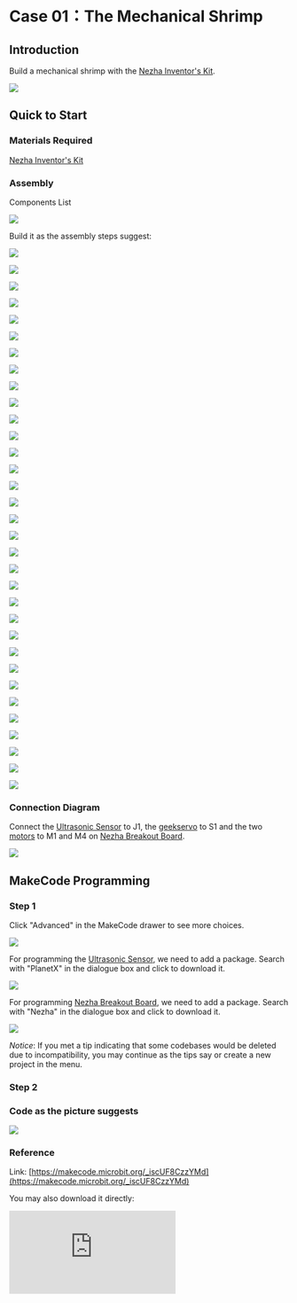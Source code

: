 # Case 01：The Mechanical Shrimp

## Introduction
Build a mechanical shrimp with the [Nezha Inventor's Kit](https://shop.elecfreaks.com/products/elecfreaks-micro-bit-nezha-48-in-1-inventors-kit-without-micro-bit-board?_pos=2&_sid=ed1b6fbd2&_ss=r).

![](./images/neza-inventor-s-kit-case-37-01.png)

## Quick to Start


### Materials Required

[Nezha Inventor's Kit](https://shop.elecfreaks.com/products/elecfreaks-micro-bit-nezha-48-in-1-inventors-kit-without-micro-bit-board?_pos=2&_sid=ed1b6fbd2&_ss=r)

### Assembly

Components List

![](./images/neza-inventor-s-kit-case-37-02.png)

Build it as the assembly steps suggest:

![](./images/neza-inventor-s-kit-step-37-01.png)

![](./images/neza-inventor-s-kit-step-37-02.png)

![](./images/neza-inventor-s-kit-step-37-03.png)

![](./images/neza-inventor-s-kit-step-37-04.png)

![](./images/neza-inventor-s-kit-step-37-05.png)

![](./images/neza-inventor-s-kit-step-37-06.png)

![](./images/neza-inventor-s-kit-step-37-07.png)

![](./images/neza-inventor-s-kit-step-37-08.png)

![](./images/neza-inventor-s-kit-step-37-09.png)

![](./images/neza-inventor-s-kit-step-37-10.png)

![](./images/neza-inventor-s-kit-step-37-11.png)

![](./images/neza-inventor-s-kit-step-37-12.png)

![](./images/neza-inventor-s-kit-step-37-13.png)

![](./images/neza-inventor-s-kit-step-37-14.png)

![](./images/neza-inventor-s-kit-step-37-15.png)

![](./images/neza-inventor-s-kit-step-37-16.png)

![](./images/neza-inventor-s-kit-step-37-17.png)

![](./images/neza-inventor-s-kit-step-37-18.png)

![](./images/neza-inventor-s-kit-step-37-19.png)

![](./images/neza-inventor-s-kit-step-37-20.png)

![](./images/neza-inventor-s-kit-step-37-21.png)

![](./images/neza-inventor-s-kit-step-37-22.png)

![](./images/neza-inventor-s-kit-step-37-23.png)

![](./images/neza-inventor-s-kit-step-37-24.png)

![](./images/neza-inventor-s-kit-step-37-25.png)

![](./images/neza-inventor-s-kit-step-37-26.png)

![](./images/neza-inventor-s-kit-step-37-27.png)

![](./images/neza-inventor-s-kit-step-37-28.png)

![](./images/neza-inventor-s-kit-step-37-29.png)

![](./images/neza-inventor-s-kit-step-37-30.png)

![](./images/neza-inventor-s-kit-step-37-31.png)

![](./images/neza-inventor-s-kit-step-37-32.png)

![](./images/neza-inventor-s-kit-step-37-33.png)

### Connection Diagram

Connect the [Ultrasonic Sensor](https://shop.elecfreaks.com/products/elecfreaks-planetx-ultrasonic-sensor?_pos=1&_sid=d432fa273&_ss=r) to J1, the [geekservo](https://shop.elecfreaks.com/products/elecfreaks-360-degrees-building-blocks-servo?_pos=2&_sid=bb30ff66c&_ss=r) to S1 and the two [motors](https://shop.elecfreaks.com/products/elecfreaks-high-speed-building-blocks-motor?_pos=4&_sid=bfad50d7f&_ss=r) to M1 and M4 on [Nezha Breakout Board](https://shop.elecfreaks.com/products/elecfreaks-nezha-breakout-board?_pos=1&_sid=c41e367c3&_ss=r).

![](./images/neza-inventor-s-kit-case-37-03.png)


## MakeCode Programming



### Step 1
Click "Advanced" in the MakeCode drawer to see more choices.

![](./images/neza-inventor-s-kit-case-37-04.png)

For programming the [Ultrasonic Sensor](https://www.elecfreaks.com/planetx-ultrasonic.html), we need to add a package. Search with "PlanetX" in the dialogue box and click to download it.

![](./images/neza-inventor-s-kit-case-37-05.png)

For programming [Nezha Breakout Board](https://www.elecfreaks.com/nezha-breakout-board.html), we need to add a package. Search with "Nezha" in the dialogue box and click to download it.

![](./images/neza-inventor-s-kit-case-37-06.png)

*Notice*: If you met a tip indicating that some codebases would be deleted due to incompatibility, you may continue as the tips say or create a new project in the menu.

### Step 2
### Code as the picture suggests

![](./images/neza-inventor-s-kit-case-37-07.png)


### Reference
Link: [https://makecode.microbit.org/_iscUF8CzzYMd](https://makecode.microbit.org/_iscUF8CzzYMd)

You may also download it directly:

<div
    style={{
        position: 'relative',
        paddingBottom: '60%',
        overflow: 'hidden',
    }}
>
    <iframe
        src="https://makecode.microbit.org/_iscUF8CzzYMd"
        frameborder="0"
        sandbox="allow-popups allow-forms allow-scripts allow-same-origin"
        style={{
            position: 'absolute',
            width: '100%',
            height: '100%',
        }}
    />
</div>


### Result

After powering on, the mechanical shrimp moves forward and waves the princers, it will turn the directions if there is obstacles  being detected.
![](./images/case_0101.gif)
